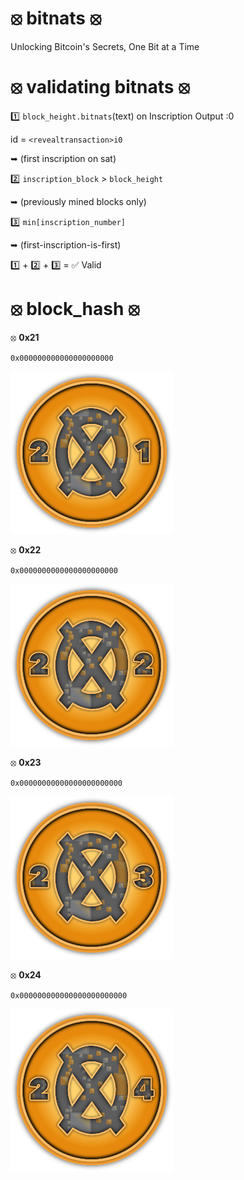 # ⦻ bitnats ⦻

Unlocking Bitcoin's Secrets, One Bit at a Time

# ⦻ validating bitnats ⦻

1️⃣ `block_height.bitnats`(text) on Inscription Output :0 

id = `<revealtransaction>i0` 

➥ (first inscription on sat)

2️⃣ `inscription_block` > `block_height`  

➥ (previously mined blocks only)

3️⃣ `min[inscription_number]` 

➥ (first-inscription-is-first)

1️⃣ + 2️⃣ + 3️⃣ = ✅ Valid

# ⦻ block_hash ⦻

⦻ **0x21**

`0x000000000000000000000`

![2⦻1](images/21.svg)

⦻ **0x22**

`0x0000000000000000000000`

![2⦻2](images/22.svg)

⦻ **0x23**

`0x00000000000000000000000`

![2⦻3](images/23.svg)

⦻ **0x24**

`0x000000000000000000000000`

![2⦻4](images/24.svg)

